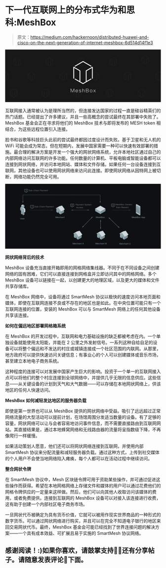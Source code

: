 # 下一代互联网上的分布式华为和思科:MeshBox

> 原文：<https://medium.com/hackernoon/distributed-huawei-and-cisco-on-the-next-generation-of-internet-meshbox-6d514d14f1e3>

![](img/998577f2e96251a5f5c7b342b428b513.png)

互联网接入通常被认为是理所当然的，但连接发达国家的过程一直是硅谷精英们的热门话题。已经提出了许多建议，并且一些高概念的尝试最终在其部署中失败了。MeshBox 基金会正在寻求将他们的 MeshBox 技术与即将发布的 MESH token 相结合，为这些远程位置引入连接。

脸书和谷歌等科技巨头此前的尝试最终都因过度设计而失败。基于卫星和无人机的 WiFi 可能会成为常态，但在短期内，发展中国家需要一种可以快速有效部署的措施。最合理的解决方案是开发一个强大的网状网络系统，允许本地社区通过自己的内部网络访问互联网的许多功能。任何数量的计算机、平板电脑或智能设备都可以连接到网状网络，并访问本地网站、媒体和文件存储。如果任何一台设备连接到互联网，其他设备也可以使用网状网络来访问此连接。即使网状网络从因特网上被切断，网络功能仍然完全可用。

![](img/b30bdbe847a08a71122e3d8e2018d84c.png)

**网状网络背后的技术**

MeshBox 设备充当直接开箱即用的网格网络集线器。不同于在不同设备之间创建网络的固有困难，它们可以直接连接到网格盒并立即访问其中的网格网络。多个 MeshBox 设备可以链接在一起，以创建更大的地理区域，以及更大的媒体和文件共享存储库。

在 MeshBox 网络中，设备将通过 SmartMesh 协议以极快的速度访问本地页面和媒体，即使在互联网连接不良或不存在的地区也是如此。在中央位置可能只有一个互联网连接的位置，安装的 MeshBox 可以与 SmartMesh 网络上的任何其他设备共享该连接。

**如何在偏远地区部署网格箱系统**

在 MeshBox 的开发过程中，互联网和电力基础设施的缺乏都被考虑在内。一个单独设备就能使用太阳能，并能在 2 公里之外发射信号。一系列这种自给自足的设备可以将整个偏远和不发达的村庄或城镇连接成一个社区范围的内联网。从那里，地方政府可以提供快速访问关键信息；有事业心的个人可以创建媒体或音乐市场，甚至建立本地电子商务系统。

这种程度的连接可以对发展中国家产生巨大的影响。投资于一个单一的互联网接入点可以将他们的整个村庄连接到全球网络中，并提供几乎无限的信息供应。这些信息——从关键设备的计划到天气和大气数据——可以存储在本地网状网络上，供该地区的任何人快速访问。

**MeshBox 如何减轻发达地区的服务器负载**

即使是第一世界也可以从 MeshBox 提供的网状网络中受益。吸引了远远超过正常网络流量的大型活动可以提前计划，在场馆周围分发适当数量的设备。有了足够的容量，网状网络可以让与会者容易地访问事件信息，而不需要直接路由到互联网网站。其直接结果是，通过本地蜂窝网络和无线路由器的流量将呈指数级下降，不再像爬行一样缓慢。

如果活动策划人愿意，他们还可以将网状网络连接到互联网，并使用内部 SmartMesh 协议来分配流量和减轻服务器负载。通过这种方式，上传到社交媒体的个人用户不会使当地网络陷入瘫痪，每个人都可以在活动过程中继续访问。

**整合网状令牌**

在 SmartMesh 协议中，Mesh 区块链令牌可用于资助某些操作，并可通过促进这些操作而获得。希望在本地网格网络上存储文件和媒体的用户可以通过花费他们的网格令牌供应的一定量来这样做。然后，他们可以向其他人收取访问该媒体的费用，或者免费提供。连接到互联网的 MeshBox 设备可以对接入该连接进行收费，这有助于创建一个内部社区电子商务市场。

一旦网状代币被确定为具有货币价值，它就可以被用作现实世界商品的一种形式的数字货币。可以通过网状网络进行购买，并且可以在完全不知道电子银行的地区来回交易网状代币。最终，MeshBox 基金会可能已经找到了世界连接问题的解决方案——一个具有成本效益、可扩展且易于实施的 SmartMesh 协议网络。

## 感谢阅读！:)如果你喜欢，请鼓掌支持👏🏻还有分享帖子。请随意发表评论💬下面。